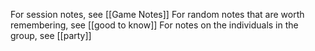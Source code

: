 For session notes, see [[Game Notes]]
For random notes that are worth remembering, see [[good to know]]
For notes on the individuals in the group, see [[party]] 
